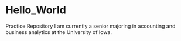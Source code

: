# Hello_World
Practice Repository
I am currently a senior majoring in accounting and business analytics at the University of Iowa.
